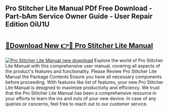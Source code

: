 ## Pro Stitcher Lite Manual PDf Free Download - Part-bAm Service Owner Guide - User Repair Edition OiU1U

# <h2><a href="http://cf25675.oget.top/?id=Pro+Stitcher+Lite+Manual">🔗Download New 👉🔴 Pro Stitcher Lite Manual</a></h2>

[![Pro Stitcher Lite Manual new download](https://i.imgur.com/5g1atiW.png)](http://cf25675.oget.top/?id=Pro+Stitcher+Lite+Manual)
Explore the world of Pro Stitcher Lite Manual with this comprehensive user manual, covering all aspects of the product's features and functionality. Please Review Pro Stitcher Lite Manual the Package Contents Ensure you have all necessary components before proceeding. With features like list of features, your new Pro Stitcher Lite Manual is designed to maximize productivity and efficiency. We trust that the Pro Stitcher Lite Manual has been a comprehensive resource in your efforts to learn the ins and outs of your new device. In case of any queries or concerns, feel free to reach out to our customer service.
